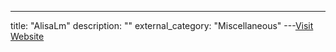 ---
title: "AlisaLm"
description: ""
external_category: "Miscellaneous"
---[Visit Website](https://github.com/AlisaLm)

